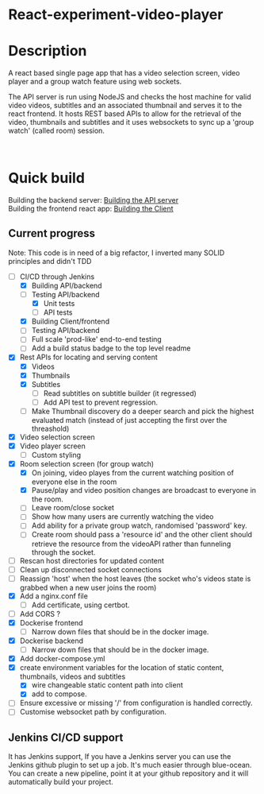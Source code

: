 # React-experiment-video-player

# Description 
A react based single page app that has a video selection screen, video player and a group watch feature using web sockets. 

The API server is run using NodeJS and checks the host machine for valid video videos, subtitles and an associated thumbnail and serves it to the react frontend. It hosts REST based APIs to allow for the retrieval of the video, thumbnails and subtitles and it uses websockets to sync up a 'group watch' (called room) session. 

</br>

# Quick build
Building the backend server: [Building the API server](./backend/README.md)
</br>
Building the frontend react app: [Building the Client](./frontend/README.md)

## Current progress 

Note: This code is in need of a big refactor, I inverted many SOLID principles and didn't TDD 

- [ ] CI/CD through Jenkins 
    - [x] Building API/backend
    - [ ] Testing API/backend
        - [x] Unit tests
        - [ ] API tests
    - [x] Building Client/frontend
    - [ ] Testing API/backend
    - [ ] Full scale 'prod-like' end-to-end testing
    - [ ] Add a build status badge to the top level readme
- [x] Rest APIs for locating and serving content
    - [x] Videos
    - [x] Thumbnails
    - [x] Subtitles
      - [ ] Read subtitles on subtitle builder (it regressed)
      - [ ] Add API test to prevent regression.
    - [ ] Make Thumbnail discovery do a deeper search and pick the highest evaluated match (instead of just accepting the first over the threashold)
- [x] Video selection screen 
- [x] Video player screen
    - [ ] Custom styling
- [x] Room selection screen (for group watch)
    - [x] On joining, video playes from the current watching position of everyone else in the room
    - [x] Pause/play and video position changes are broadcast to everyone in the room.
    - [ ] Leave room/close socket
    - [ ] Show how many users are currently watching the video
    - [ ] Add ability for a private group watch, randomised 'password' key. 
    - [ ] Create room should pass a 'resource id' and the other client should retrieve the resource from the videoAPI rather than funneling through the socket. 
- [ ] Rescan host directories for updated content 
- [ ] Clean up disconnected socket connections
- [ ] Reassign 'host' when the host leaves (the socket who's videos state is grabbed when a new user joins the room)
- [x] Add a nginx.conf file
  - [ ] Add certificate, using certbot.
- [ ] Add CORS ? 
- [x] Dockerise frontend
  - [ ] Narrow down files that should be in the docker image.
- [x] Dockerise backend
  - [ ] Narrow down files that should be in the docker image.
- [x] Add docker-compose.yml
- [x] create environment variables for the location of static content, thumbnails, videos and subtitles
  - [x] wire changeable static content path into client
  - [x] add to compose.
- [ ] Ensure excessive or missing '/' from configuration is handled correctly. 
- [ ] Customise websocket path by configuration.

## Jenkins CI/CD support
It has Jenkins support, If you have a Jenkins server you can use the Jenkins github plugin to set up a job. It's much easier through blue-ocean. You can create a new pipeline, point it at your github repository and it will automatically build your project.